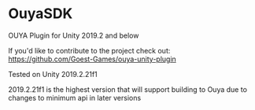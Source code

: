 # OuyaSDK
OUYA Plugin for Unity 2019.2 and below

If you'd like to contribute to the project check out: https://github.com/Goest-Games/ouya-unity-plugin

Tested on Unity 2019.2.21f1

2019.2.21f1 is the highest version that will support building to Ouya due to changes to minimum api in later versions
